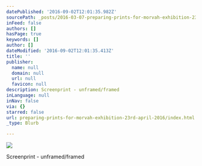 ```yaml
---
datePublished: '2016-09-02T12:01:35.982Z'
sourcePath: _posts/2016-03-07-preparing-prints-for-morvah-exhibition-23rd-april-2016.md
inFeed: false
authors: []
hasPage: true
keywords: []
author: []
dateModified: '2016-09-02T12:01:35.413Z'
title: ''
publisher:
  name: null
  domain: null
  url: null
  favicon: null
description: Screenprint - unframed/framed
inLanguage: null
inNav: false
via: {}
starred: false
url: preparing-prints-for-morvah-exhibition-23rd-april-2016/index.html
_type: Blurb

---
```

![](https://s3-us-west-2.amazonaws.com/the-grid-img/p/dc7d7041eb37b36ea64a3a297134a2d2fe97c2c7.jpg)

Screenprint - unframed/framed